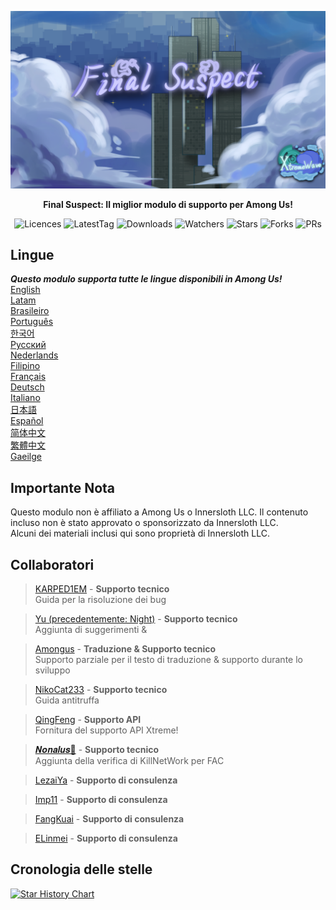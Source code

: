 ﻿<div align="center">

![FS-XW](Assets/LogoWithTeam.png)

**Final Suspect: Il miglior modulo di supporto per Among Us!**

<img src="https://badgen.net/github/license/XtremeWave/FinalSuspect" alt="Licences">
<img src="https://badgen.net/github/tag/XtremeWave/FinalSuspect" alt="LatestTag">
<img src="https://badgen.net/github/assets-dl/XtremeWave/FinalSuspect" alt="Downloads">
<img src="https://badgen.net/github/watchers/XtremeWave/FinalSuspect" alt="Watchers">
<img src="https://badgen.net/github/stars/XtremeWave/FinalSuspect" alt="Stars">
<img src="https://badgen.net/github/forks/XtremeWave/FinalSuspect" alt="Forks">
<img src="https://badgen.net/github/prs/XtremeWave/FinalSuspect" alt="PRs">

</div>

## Lingue
***Questo modulo supporta tutte le lingue disponibili in Among Us!***<br>
[English](README.md) <br>
[Latam](README_es_LA.md)<br>
[Brasileiro](README_pt_BR.md)<br>
[Português](README_pt.md)<br>
[한국어](README_ko.md)<br>
[Русский](README_ru.md)<br>
[Nederlands](README_nl.md)<br>
[Filipino](README_tl.md)<br>
[Français](README_fr.md)<br>
[Deutsch](README_de.md)<br>
[Italiano](README_it.md)<br>
[日本語](README_ja.md)<br>
[Español](README_es.md)<br>
[简体中文](README_zh.md)<br>
[繁體中文](README_zh_CHT.md)<br>
[Gaeilge](README_ga.md)<br>

## Importante Nota
Questo modulo non è affiliato a Among Us o Innersloth LLC. Il contenuto incluso non è stato approvato o sponsorizzato da Innersloth LLC.<br>
Alcuni dei materiali inclusi qui sono proprietà di Innersloth LLC.

## Collaboratori
>[KARPED1EM](https://github.com/KARPED1EM) - **Supporto tecnico**<br>
>Guida per la risoluzione dei bug

>[Yu (precedentemente: Night)](https://github.com/Night-GUA) - **Supporto tecnico**<br>
>Aggiunta di suggerimenti &

>[Amongus](https://github.com/XiezibanWrite) - **Traduzione & Supporto tecnico**<br>
>Supporto parziale per il testo di traduzione & supporto durante lo sviluppo

>[NikoCat233](https://github.com/NikoCat233) - **Supporto tecnico**<br>
>Guida antitruffa

> [QingFeng](https://github.com/QingFeng-awa) - **Supporto API**<br>
>Fornitura del supporto API Xtreme!

>[𝑵𝒐𝒏𝒂𝒍𝒖𝒔🍥](https://github.com/Reborn5537) - **Supporto tecnico**<br>
>Aggiunta della verifica di KillNetWork per FAC

>[LezaiYa](https://github.com/LezaiYa1) - **Supporto di consulenza**

>[Imp11](https://github.com/dabao40) - **Supporto di consulenza**

>[FangKuai](https://github.com/FangKuaiYa) - **Supporto di consulenza**

>[ELinmei](https://github.com/linmeideli) - **Supporto di consulenza**

## Cronologia delle stelle
[![Star History Chart](https://api.star-history.com/svg?repos=XtremeWave/FinalSuspect&type=Date)](https://star-history.com/#XtremeWave/FinalSuspect&Date)